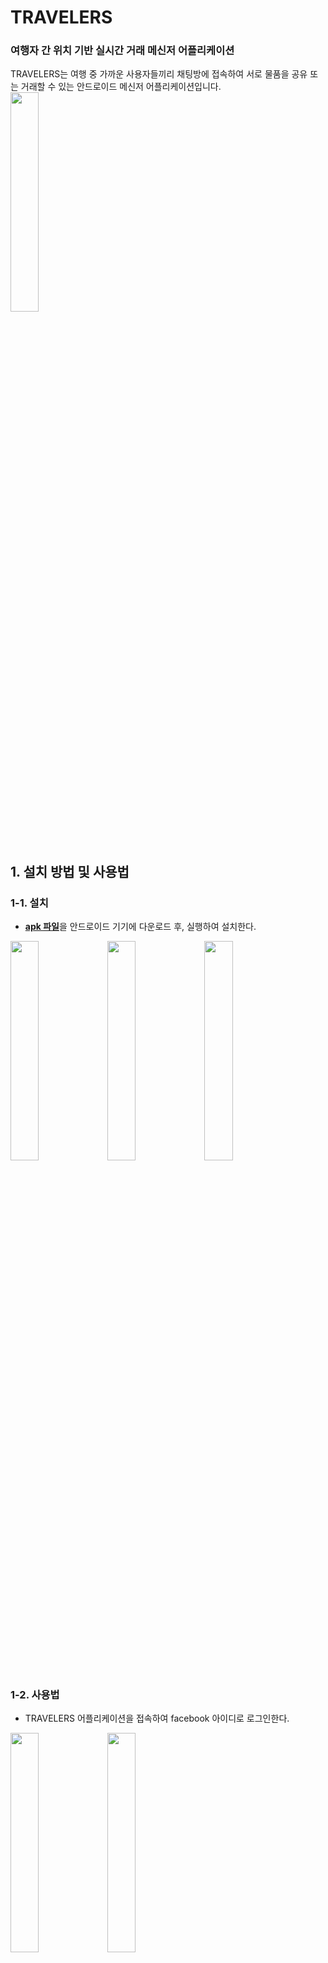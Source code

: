 # TRAVELERS

### 여행자 간 위치 기반 실시간 거래 메신저 어플리케이션

TRAVELERS는 여행 중 가까운 사용자들끼리 채팅방에 접속하여 서로 물품을 공유 또는 거래할 수 있는 안드로이드 메신저 어플리케이션입니다.
</br>
<img width="30%" src="https://user-images.githubusercontent.com/39793267/50155803-62980200-0310-11e9-83b8-549d186afec5.png">

</br>


## 1. 설치 방법 및 사용법

### 1-1. 설치
- [**apk 파일**](https://github.com/jae57/TRAVELERS_androidMessenger/blob/master/TRAVELERS.apk)을 안드로이드 기기에 다운로드 후, 실행하여 설치한다. 
<div>
<img width="30%" src="https://user-images.githubusercontent.com/39793267/50156749-e81cb180-0312-11e9-9056-9df2a3fabdca.png">
<img width="30%" src="https://user-images.githubusercontent.com/39793267/50156751-e94dde80-0312-11e9-8306-9ab8fa66b642.png">
<img width="30%" src="https://user-images.githubusercontent.com/39793267/50156754-ea7f0b80-0312-11e9-8c78-50cd21712ec9.png">
    </div>

### 1-2. 사용법
- TRAVELERS 어플리케이션을 접속하여 facebook 아이디로 로그인한다.
<div>
    <img width="30%" src="https://user-images.githubusercontent.com/39793267/50154935-0cc25a80-030e-11e9-9780-085732efa023.png">
    <img width="30%" src="https://user-images.githubusercontent.com/39793267/50154992-367b8180-030e-11e9-8688-f78aa859f7cc.png">
    </div>

- 본인의 위치 검색을 허용하여 실시간 위치를 탐색한다.
<div>
    <img width="30%" src="https://user-images.githubusercontent.com/39793267/50154259-32e6fb00-030c-11e9-9d9c-1a4ba3a41679.png">
    <img width="30%" src="https://user-images.githubusercontent.com/39793267/50154992-367b8180-030e-11e9-8688-f78aa859f7cc.png">
    </div>

- 본인과 가까운 곳에 있는 사용자들이 생성한 채팅방을 확인한다.
<img width="30%" src="https://user-images.githubusercontent.com/39793267/50155270-07194480-030f-11e9-831c-2848fad3f969.png">

- 관심 있는 채팅방에 접속하거나, 새롭게 채팅방을 만든다.
<div>
    <img width="30%" src="https://user-images.githubusercontent.com/39793267/50155321-257f4000-030f-11e9-99c6-6b742921ced8.png">
    <img width="30%" src="https://user-images.githubusercontent.com/39793267/50155325-27490380-030f-11e9-8dc5-02eb5d9cb39e.png">
    </div>

- 채팅방에서 사용자들과 거래한다.
<img width="30%" src="https://user-images.githubusercontent.com/39793267/50154417-9f61fa00-030c-11e9-9eb2-1e0ecb36d103.png">

</br>


## 2. 주요 기능

### 2-1. 페이스북 연동 로그인
여행 관련 콘텐츠들을 찾을 때 '페이스북'을 활용하는 경우가 많다고 판단하여 페이스북 아이디를 통해 어플리케이션에 쉽게 로그인 할 수 있도록 하였다. 

#### 2-1-1. 사용자 로그인 여부 체크
```
private CallbackManager callbackManager;
```
FacebookSdk에서 제공하는 CallbackManager 객체는 LoginActivity의 onActivityResult() 메소드를 호출하여 콜백 여부를 판단하고 사용자 데이터를 처리한다.
```
protected void onActivityResult(int requestCode, int resultCode, Intent data) {
    super.onActivityResult(requestCode, resultCode, data);
    callbackManager.onActivityResult(requestCode, resultCode, data);
}
```

#### 2-1-2. 사용자 로그인 성공 시
```
public void onSuccess(LoginResult loginResult) {
                GraphRequest graphRequest = GraphRequest.newMeRequest(loginResult.getAccessToken(), new GraphRequest.GraphJSONObjectCallback() {
                    @Override
                    public void onCompleted(JSONObject object, GraphResponse response) {
                        Log.v("result",object.toString());
                        Intent intent = new Intent(getApplicationContext(), MapActivity.class);
                        startActivity(intent);
                    }
                });

                Bundle parameters = new Bundle();
                parameters.putString("fields", "id,name,email,gender,birthday");
                graphRequest.setParameters(parameters);
                graphRequest.executeAsync();
            }
```
사용자 로그인이 성공적으로 이루어진 경우 onSuccess() 메소드를 통해 다음 Activity인 MapActivity로 전환된다.

</br>

### 2-2. 사용자 실시간 위치 탐색
본 어플의 목적이 여행 중 상품 거래인 만큼, 가까이 있는 사용자와 실시간으로 소통하고 거래를 진행하기 용이하도록 사용자 실시간 위치를 통해 채팅방 목록을 필터링하여 출력한다. 이는 구글 맵 API에서 제공하는 GPS와 Geocoding을 활용하여 사용자 위치를 얻어온 후, 같은 시 또는 도에서 진행하는 거래의 채팅방만 사용자가 볼 수 있도록 하였다.

#### 2-2-1. GPS 사용 퍼미션
```
@Override
public void onMapReady(GoogleMap googleMap) {

    Log.d(TAG, "onMapReady :");

    mGoogleMap = googleMap;


    //런타임 퍼미션 요청 대화상자나 GPS 활성 요청 대화상자 보이기전에
    //지도의 초기위치를 서울로 이동
    setDefaultLocation();

    //런타임 퍼미션 처리
    // 1. 위치 퍼미션을 가지고 있는지 체크
    int hasFineLocationPermission = ContextCompat.checkSelfPermission(this,
            Manifest.permission.ACCESS_FINE_LOCATION);
    int hasCoarseLocationPermission = ContextCompat.checkSelfPermission(this,
            Manifest.permission.ACCESS_COARSE_LOCATION);



    if (hasFineLocationPermission == PackageManager.PERMISSION_GRANTED &&
            hasCoarseLocationPermission == PackageManager.PERMISSION_GRANTED   ) {

        // 2. 이미 퍼미션을 가지고 있다면
        startLocationUpdates(); // 3. 위치 업데이트 시작


    }else {  // 3. 없다면 퍼미션 요청

        // 3-1. 사용자가 퍼미션 거부를 한 적이 있는 경우에는
        if (ActivityCompat.shouldShowRequestPermissionRationale(this, REQUIRED_PERMISSIONS[0])) {

            // 3-2. 요청을 진행하기 전에 사용자가에게 퍼미션이 필요한 이유를 설명
            Snackbar.make(mLayout, "이 앱을 실행하려면 위치 접근 권한이 필요합니다.",
                    Snackbar.LENGTH_INDEFINITE).setAction("확인", new View.OnClickListener() {

                @Override
                public void onClick(View view) {

                    // 3-3. 사용자에게 퍼미션 요청. 요청 결과는 onRequestPermissionResult에서 수신됩니다.
                    ActivityCompat.requestPermissions( MapActivity.this, REQUIRED_PERMISSIONS,
                            PERMISSIONS_REQUEST_CODE);
                }
            }).show();


        } else {
            // 3-4. 사용자가 퍼미션 거부를 한 적이 없는 경우에는 퍼미션 요청
            // 요청 결과는 onRequestPermissionResult에서 수신
            ActivityCompat.requestPermissions( this, REQUIRED_PERMISSIONS,
                    PERMISSIONS_REQUEST_CODE);
        }

    }

    mGoogleMap.getUiSettings().setMyLocationButtonEnabled(true);
    mGoogleMap.animateCamera(CameraUpdateFactory.zoomTo(15));
    mGoogleMap.setOnMapClickListener(new GoogleMap.OnMapClickListener() {

        @Override
        public void onMapClick(LatLng latLng) {

            Log.d( TAG, "onMapClick :");
        }
    });
}
```
onMapReady() 메소드에서는 사용자로부터 GPS 위치 탐색 퍼미션을 받는다. 사용자가 본 어플에서 위치 정보 사용을 허용한 경우 위치를 탐색하는 getCurrentAddress() 메소드를 호출할 수 있다.

#### 2-2-2. 사용자 현위치 탐색 및 저장
```
public String getCurrentAddress(LatLng latlng) {

    Geocoder geocoder = new Geocoder(this, Locale.getDefault());

    List<Address> addresses;

    try {

        addresses = geocoder.getFromLocation(
                latlng.latitude,
                latlng.longitude,
                1);
    } catch (IOException ioException) {
        // 네트워크 문제
        Toast.makeText(this, "지오코더 서비스 사용불가", Toast.LENGTH_LONG).show();
        return "지오코더 서비스 사용불가";
    } catch (IllegalArgumentException illegalArgumentException) {
        Toast.makeText(this, "잘못된 GPS 좌표", Toast.LENGTH_LONG).show();
        return "잘못된 GPS 좌표";

    }


    if (addresses == null || addresses.size() == 0) {
        Toast.makeText(this, "주소 미발견", Toast.LENGTH_LONG).show();
        return "주소 미발견";

    } else {
        Address address = addresses.get(0);
        myLocation = address.getAddressLine(0).toString();
        return myLocation;
    }

}
```
getCurrentAddress() 메소드에서는 Geocoder 객체를 생성하여 좌표를 주소로 변환한다. latlng 객체에서 경도와 위도를 인자로 전달받아 addresses에 변환된 주소를 저장한다.
```
if (locationList.size() > 0) {
    location = locationList.get(locationList.size() - 1);
    //location = locationList.get(0);

    currentPosition
            = new LatLng(location.getLatitude(), location.getLongitude());


    markerTitle = getCurrentAddress(currentPosition);
    markerTitle = markerTitle.replace("대한민국","");

    TextView address_view = (TextView) findViewById(R.id.address) ;
    address_view.setText(String.format(markerTitle));

    String markerSnippet = "위도:" + String.valueOf(location.getLatitude())
            + " 경도:" + String.valueOf(location.getLongitude());

    Log.d(TAG, "onLocationResult : " + markerSnippet);


    // 현재 위치에 마커 생성하고 이동
    setCurrentLocation(location, markerTitle, markerSnippet);

    mCurrentLocatiion = location;
}
```
onCreate() 메소드 안에서 반환받은 addresses를 인자로 넘겨 지도 위에 사용자 위치를 출력하는 setCurrentLocation() 메소드를 호출한다.

#### 2-2-3. 사용자 현위치 지도 위 출력
```
public void setCurrentLocation(Location location, String markerTitle, String markerSnippet) {

    if (currentMarker != null) currentMarker.remove();

    LatLng currentLatLng = new LatLng(location.getLatitude(), location.getLongitude());

    MarkerOptions markerOptions = new MarkerOptions();
    markerOptions.position(currentLatLng);
    markerOptions.title(markerTitle);
    markerOptions.snippet(markerSnippet);
    markerOptions.draggable(true);


    currentMarker = mGoogleMap.addMarker(markerOptions);

    CameraUpdate cameraUpdate = CameraUpdateFactory.newLatLng(currentLatLng);
    mGoogleMap.moveCamera(cameraUpdate);

}
```
setCurrentLocation() 메소드는 사용자의 현 위치를 지도 위의 Marker로 출력한다.

#### 2-2-4. MainActivity 호출
```
Button yesButton = (Button)findViewById(R.id.yesB);

    yesButton.setOnClickListener(new View.OnClickListener(){
        @Override
        public void onClick(View v){
            Intent intent_main = new Intent(MapActivity.this, MainActivity.class);
            intent_main.putExtra("user_addr",markerTitle);
            startActivity(intent_main);
        }
    });
```
사용자가 자신의 현 위치를 확인한 후 YES Button을 클릭하면 다음 Activity인 MainActivity로 전환하며, 이 때 사용자의 주소를 통해 채팅방 목록을 Filtering 하기 위해 user_addr을 추가 인자로 넘겨준다.

</br>

### 2-3. 채팅방 목록 출력
Cloud Firestore에서 전체 채팅방 목록을 불러와 MainActivity 화면의 AllChatFragment에 출력한다. 이 때 나타나는 채팅방 목록은 위의 메소드에서 전달받은 사용자 현 위치를 활용하여 자동으로 필터링된 결과이다.

#### 2-3-1. 채팅방 객체 생성
```
 public ChatRoom(String title, String hostName, String remains, String deadline, String content, String location){
        this.title = title;
        this.hostName = hostName;
        this.remains = remains;
        this.deadline = deadline;
        this.content = content;
        this.location = location;
        this.isComplete = false;

        Long tsLong = System.currentTimeMillis()/1000;
        String ts = tsLong.toString();

        this.timeStamp = ts;
    }
```
Firestore로부터 받아온 데이터를 담기 위한 채팅방 객체 클래스를 생성한다.

#### 2-3-2. 채팅방 목록 Fragment
```
        adapter = new FirestoreRecyclerAdapter<ChatRoom, ChatViewHolder>(options) {
            public void onBindViewHolder(ChatViewHolder holder, int position, ChatRoom model){
                holder.roomContent.setText(model.getContent());
                holder.roomDeadline.setText(model.getDeadline());
                holder.roomLocation.setText(model.getLocation());
                holder.roomTitle.setText(model.getTitle());
            }
            public ChatViewHolder onCreateViewHolder(ViewGroup group, int i){
                View view = LayoutInflater.from(group.getContext()).inflate(R.layout.item_chatroom, group, false);
                final ChatViewHolder viewHolder = new ChatViewHolder(view);

                view.setOnClickListener(new View.OnClickListener(){
                    public void onClick(View view){
                        Intent intent = new Intent(view.getContext(), ChatActivity.class);
                        intent.putExtra("chat_room_name", viewHolder.roomTitle.getText());
                        startActivity(intent);
                        Toast.makeText(getActivity(),viewHolder.getAdapterPosition()+"!", Toast.LENGTH_SHORT).show();
                    }
                });
                return viewHolder;
            }
        };
```
FirestoreRecyclerView를 구현한 AllChatFragment가 ViewPager의 요소로  

#### 2-3-3. 채팅방 목록 필터링
```
private Query filterQuery(Query q){
    StringTokenizer st = new StringTokenizer(user_addr, " ");
    String key = st.nextToken();
    return q.whereEqualTo("location",key);
}
```
MapActivity에서 저장한 user_addr를 StringTokenizer로 단어 별로 분리한 후, 맨 앞 Token인 시,도 이름만 저장한다. Cloud Firestore adapter로 받아온 chatrooms 목록 중 location이 같은 시 또는 도인 채팅방만 Query 형태로 반환한다.


</br>

### 2-4. 새로운 채팅방 개설 
MainActivity에서 새로운 채팅방 개설을 위한 FAB를 클릭한 경우 CreateRoomActivity로 전환된다.

```
FirebaseFirestore db = FirebaseFirestore.getInstance();
```
채팅방 목록이 저장되어 있는 Firestore에 접근하기 위해 FirebaseFirestore 객체를 생성한다.
```
    public void onClick(View v){
        if(v == deadlineView){
            Calendar c= Calendar.getInstance();
            year = c.get(Calendar.YEAR);
            month = c.get(Calendar.MONTH);
            day = c.get(Calendar.DAY_OF_MONTH);
            DatePickerDialog datePickerDialog = new DatePickerDialog(this,
                    new DatePickerDialog.OnDateSetListener(){
                        public void onDateSet(DatePicker view, int year, int monthOfYear, int dayOfMonth){
                            deadlineView.setText(year+"년"+monthOfYear+"월"+dayOfMonth+"일");
                        }
                    }, year, month+1, day);
            datePickerDialog.show();

        }else if(v == createBtn){
            String title = titleView.getText().toString();
            String remains = remainsView.getText().toString();
            String content = contentView.getText().toString();
            String deadline = deadlineView.getText().toString();

            Intent intent = getIntent();
            intent.putExtra("title",title);
            intent.putExtra("remains",remains);
            intent.putExtra("location",location);
            ChatRoom room = new ChatRoom(title, "ME", remains, deadline, content, location);
            db.collection("chatrooms").add(room);
            setResult(RESULT_OK,intent);
            finish();
        }
    }
```
화면의 필드로부터 사용자가 입력한 값을 가져와 새로운 ChatRoom 객체를 생성하고, 이를 Firestore에 채팅방으로 추가한다. 이 때 채팅방 이름, 잔여 수량, 상세 정보는 텍스트 필드에서 입력을 받아 오고, 유효기간은 Calander 객체를 활용하여 입력받는다. 또한, 물건 거래 위치는 Spinner로 정해진 옵션으로만 입력을 받아 위치 기반 필터링에 용이하도록 하였다.

</br>

### 2-5. 채팅방 내 거래
```
private DatabaseReference ref = FirebaseDatabase.getInstance().getReference().getRoot();
```
Firebase의 Realtime Database를 연결한다.

```
private void createUserName() {
        AlertDialog.Builder builder = new AlertDialog.Builder(this);
        builder.setTitle("채팅방에 사용할 ID를 입력하세요.");

        final EditText builder_input = new EditText(this);

        builder.setView(builder_input);
        builder.setPositiveButton("확인", new DialogInterface.OnClickListener() {
            @Override public void onClick(DialogInterface dialogInterface, int i) {
                chat_user_name = builder_input.getText().toString();
                Map<String,Object> map = new HashMap<String,Object>();
                map.put(chat_room_name,"");
                ref.updateChildren(map);

            }
        });

        builder.setNegativeButton("취소", new DialogInterface.OnClickListener() {
            @Override public void onClick(DialogInterface dialogInterface, int i) {
                dialogInterface.cancel();
                // 취소를 누르면 이름을 입력할 때 까지 요청
                createUserName();
            }
        });
        builder.show();
    }
```
채팅방 이름은 Intent를 통해 넘겨받고, 채팅방에서 사용할 ID는 사용자로부터 직접 입력받아 채팅방을 생성한다. 


```
button.setOnClickListener(new View.OnClickListener() {
            @Override public void onClick(View view) {

                Map<String, Object> map = new HashMap<String, Object>();
                key = reference.push().getKey();
                
                reference.updateChildren(map);
                DatabaseReference root = reference.child(key);

                Map<String, Object> objectMap = new HashMap<String, Object>();
                objectMap.put("name", chat_user_name);
                objectMap.put("message", editText.getText().toString());

                root.updateChildren(objectMap);

                editText.setText("");
            }
        });
```
사용자가 전송 버튼을 누를 때마다 채팅방 이름과 사용자 이름을 맵으로 저장한다. 또한 누를 때마다 root.updateChildren() 메소드를 호출하여 "사용자 이름 : 메세지 내용" 형태로 화면에 추가하고 업데이트한다.

</br>

## 3. 유저 인터페이스(UI, User Interface) 

### 3-1. 스플래시 액티비티
어플리케이션 initializing을 위한 대기시간에 수행될 스플래쉬 액티비티 페이지를 작성한다. 해당 페이지는 프로그램 실행 시 즉시 표시되며, 즉각적인 반응을 통해 사용자에게 보다 만족스러운 사용 경험을 제공한다.

```
public class SplashActivity extends Activity {
   @Override
   protected void onCreate(Bundle savedInstanceState) {
       super.onCreate(savedInstanceState);
       Intent intent = new Intent(this, LoginActivity.class);
       intent.putExtra("state", "launch");
       startActivity(intent);
       finish();
   }
}
```
생성된 SplashActivity는 사용자가 기존에 맵핑시켰던 테마를 화면에 표시한다. 표시 후, 가장 처음으로 출력되는 LoginActivity로 이동하도록 한다.

</br> 

### 3-2. 아이콘/메인 인터페이스
#### 3-2-1. 아이콘 등록
```
<application
android:allowBackup="true"
android:icon="@drawable/icon"
android:label="트래블러스"
android:supportsRtl="true"
android:theme="@style/AppTheme">
```
drawable 파일에 위치한 icon.png 파일을 아이콘으로 적용시킨다.

#### 3-2-2. 테마 컬러/상태바 설정
```
<item name="windowNoTitle">true</item>
<item name="android:statusBarColor">#61C0BF</item>
```
상태창을 어플리케이션의 테마 컬러로 변경한다. 테마 컬러는 헥스 색상 코드로 표시된다. (#61C0BF) 

</br>

## 4. 사용 오픈 소스 
- [Firebase의 Realtime Database를 이용한 채팅방 App](https://github.com/peanutsando/FirebaseChatRoom)
- [페이스북 로그인 API](https://developers.facebook.com/docs/facebook-login/)
- [구글 지도 API](https://developers.google.com/maps/documentation/android-sdk/intro?hl=ko)

</br>

## 5. 개발자 정보

- 1315024 김지혜(jae57) : 데이터베이스 연동 및 채팅방 목록 시각화, 최종발표자
- 1515047 이승연 (ssyylee729) : 페이스북 연동 로그인 화면 제작, Google Map API 이용한 사용자 위치 검색, 중간발표자
- 1717009 김지우 (bxrlxy) : 위치 기반 채팅방 필터링, README.md 작성, 최종발표자
- 1771056 허선(sunpaka1018) : 사용자 인터페이스 디자인, 중간발표자

</br>

## 6. 라이센스

* [Apache 2.0 License](https://github.com/jae57/TRAVELERS_androidMessenger/blob/master/LICENSE)
